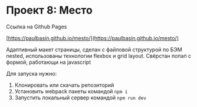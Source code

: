 # Проект 8: Место

Ссылка на Github Pages

[https://paulbasin.github.io/mesto/](https://paulbasin.github.io/mesto/)


Адаптивный макет страницы, сделан с файловой структурой по БЭМ nested, использованы технологии flexbox и grid layout. Свёрстан попап с формой, работающи на javascript

Для запуска нужно:

1. Клонировать или скачать репозиторий
2. Установить webpack пакеты командой `npm i`
3. Запустить локальный сервер командой `npm run dev`




